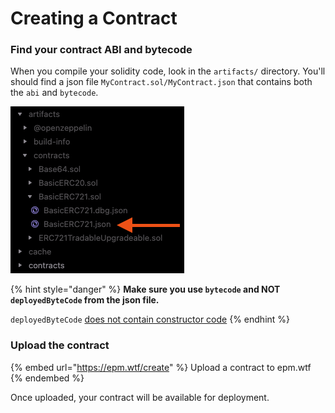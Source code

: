 # Creating a Contract

### Find your contract ABI and bytecode

When you compile your solidity code, look in the `artifacts/` directory. You'll should find a json file `MyContract.sol/MyContract.json` that contains both the `abi` and `bytecode`.

![](<../../.gitbook/assets/Screen Shot 2022-06-28 at 1.50.16 PM.png>)

{% hint style="danger" %}
**Make sure you use `bytecode` and NOT `deployedByteCode` from the json file.**

`deployedByteCode` [does not contain constructor code](https://medium.com/coinmonks/the-difference-between-bytecode-and-deployed-bytecode-64594db723df)
{% endhint %}

### Upload the contract

{% embed url="https://epm.wtf/create" %}
Upload a contract to epm.wtf
{% endembed %}

Once uploaded, your contract will be available for deployment.
